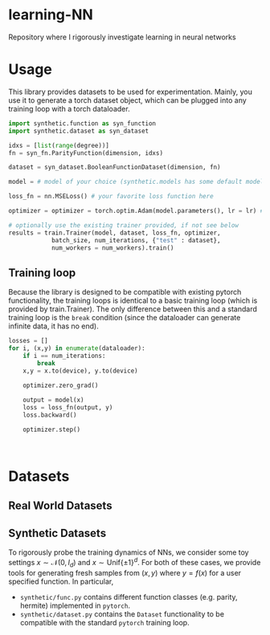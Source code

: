 # learning-NN
Repository where I rigorously investigate learning in neural networks

# Usage

This library provides datasets to be used for experimentation. Mainly, you use it to generate a torch dataset object, which can be plugged into any training loop with a torch dataloader.

```python
import synthetic.function as syn_function
import synthetic.dataset as syn_dataset

idxs = [list(range(degree))]
fn = syn_fn.ParityFunction(dimension, idxs)

dataset = syn_dataset.BooleanFunctionDataset(dimension, fn)

model = # model of your choice (synthetic.models has some default models)

loss_fn = nn.MSELoss() # your favorite loss function here

optimizer = optimizer = torch.optim.Adam(model.parameters(), lr = lr) # favorite optimizer

# optionally use the existing trainer provided, if not see below
results = train.Trainer(model, dataset, loss_fn, optimizer,
            batch_size, num_iterations, {"test" : dataset},
            num_workers = num_workers).train()
```

## Training loop

Because the library is designed to be compatible with existing pytorch functionality, the training loops is identical to a basic training loop (which is provided by train.Trainer). The only difference between this and a standard training loop is the `break` condition (since the dataloader can generate infinite data, it has no end).

```python
losses = []
for i, (x,y) in enumerate(dataloader):
    if i == num_iterations:
        break
    x,y = x.to(device), y.to(device)
    
    optimizer.zero_grad()

    output = model(x)
    loss = loss_fn(output, y)
    loss.backward()

    optimizer.step()

    
```

# Datasets

## Real World Datasets

## Synthetic Datasets

To rigorously probe the training dynamics of NNs, we consider some toy settings $x\sim \mathcal{N}(0, I_d)$ and $x \sim \mathrm{Unif}\{\pm 1\}^d$. For both of these cases, we provide tools for generating fresh samples from $(x, y)$ where $y = f(x)$ for a user specified function. In particular,
* `synthetic/func.py` contains different function classes (e.g. parity, hermite) implemented in `pytorch`.
* `synthetic/dataset.py` contains the `Dataset` functionality to be compatible with the standard `pytorch` training loop.
